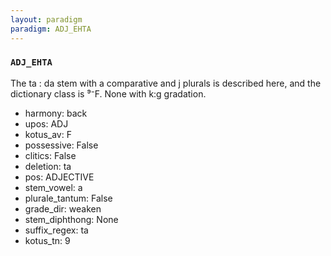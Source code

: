 ```yaml
---
layout: paradigm
paradigm: ADJ_EHTA
---
```

### ` ADJ_EHTA `

The ta : da stem with a comparative and j plurals is described here, and the dictionary class is ⁹⁻F. None with k:g gradation.
* harmony: back
* upos: ADJ
* kotus_av: F
* possessive: False
* clitics: False
* deletion: ta
* pos: ADJECTIVE
* stem_vowel: a
* plurale_tantum: False
* grade_dir: weaken
* stem_diphthong: None
* suffix_regex: ta
* kotus_tn: 9
